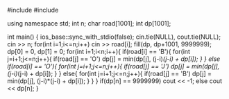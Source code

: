 #include <iostream>
#include <algorithm>

using namespace std;
int n;
char road[1001];
int dp[1001];

int main() {
ios_base::sync_with_stdio(false);
cin.tie(NULL), cout.tie(NULL);
cin >> n;
for(int i=1;i<=n;i++)
cin >> road[i];
fill(dp, dp+1001, 9999999);
dp[0] = 0, dp[1] = 0;
for(int i=1;i<n;i++){
if(road[i] == 'B'){
for(int j=i+1;j<=n;j++){
if(road[j] == 'O')
dp[j] = min(dp[j], (j-i)_(j-i) + dp[i]);
}
}
else if(road[i] == 'O'){
for(int j=i+1;j<=n;j++){
if(road[j] == 'J')
dp[j] = min(dp[j], (j-i)_(j-i) + dp[i]);
}
}
else{
for(int j=i+1;j<=n;j++){
if(road[j] == 'B')
dp[j] = min(dp[j], (j-i)\*(j-i) + dp[i]);
}
}
}
if(dp[n] == 9999999)
cout << -1;
else
cout << dp[n];
}
